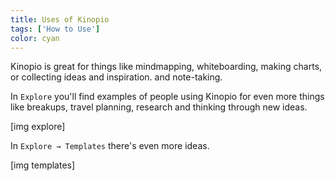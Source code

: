 ```yaml
---
title: Uses of Kinopio
tags: ['How to Use']
color: cyan
---
```


Kinopio is great for things like mindmapping, whiteboarding, making charts, or collecting ideas and inspiration. and note-taking.

In `Explore` you'll find examples of people using Kinopio for even more things like breakups, travel planning, research and thinking through new ideas.

[img explore]

In `Explore → Templates` there's even more ideas.

[img templates]